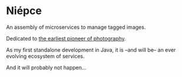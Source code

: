 # Niépce

An assembly of microservices to manage tagged images.

Dedicated to [the earliest pioneer of photography](https://en.wikipedia.org/wiki/Nic%C3%A9phore_Ni%C3%A9pce).

As my first standalone development in Java, it is –and will be– an ever evolving ecosystem of services. 

And it will probably not happen...
